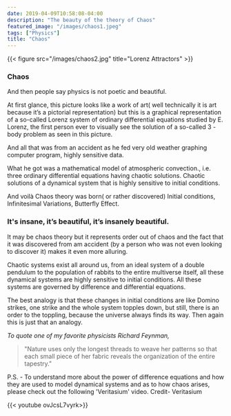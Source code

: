 ```yaml
---
date: 2019-04-09T10:58:08-04:00
description: "The beauty of the theory of Chaos"
featured_image: "/images/chaos1.jpeg"
tags: ["Physics"]
title: "Chaos"
---
```


{{< figure src="/images/chaos2.jpg" title="Lorenz Attractors" >}}

### **Chaos**

And then people say physics is not poetic and beautiful.

At first glance, this picture looks like a work of art( well technically it is art because it’s a pictorial representation) but this is a graphical representation of a so-called Lorenz system of ordinary differential equations studied by E. Lorenz, the first person ever to visually see the solution of a so-called 3 -body problem as seen in this picture.

And all that was from an accident as he fed very old weather graphing computer program, highly sensitive data.

What he got was a mathematical model of atmospheric convection., i.e. three ordinary differential equations having chaotic solutions. Chaotic solutions of a dynamical system that is highly sensitive to initial conditions.

And voilà Chaos theory was born( or rather discovered) Initial conditions, Infinitesimal Variations, Butterfly Effect.

### **It's insane, it’s beautiful, it’s insanely beautiful.**

It may be chaos theory but it represents order out of chaos and the fact that it was discovered from am accident (by a person who was not even looking to discover it) makes it even more alluring.

Chaotic systems exist all around us, from an ideal system of a double pendulum to the population of rabbits to the entire multiverse itself, all these dynamical systems are highly sensitive to initial conditions. All these systems are governed by difference and differential equations.

The best analogy is that these changes in initial conditions are like Domino strikes, one strike and the whole system topples down, but still, there is an order to the toppling, because the universe always finds its way. Then again this is just that an analogy.

_To quote one of my favorite physicists Richard Feynman,_

>"Nature uses only the longest threads to weave her patterns so that each small piece of her fabric reveals the organization of the entire tapestry."

P.S. - To understand more about the power of difference equations and how they are used to model dynamical systems and as to how chaos arises, please check out the following 'Veritasium' video.
Credit- Veritasium

{{< youtube ovJcsL7vyrk>}}

